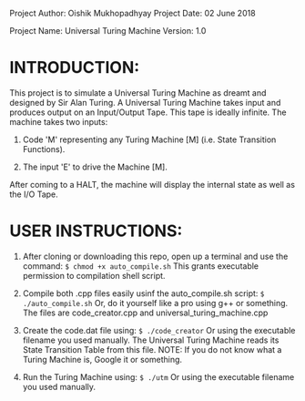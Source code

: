 Project Author:		Oishik Mukhopadhyay
Project Date:		02 June 2018

Project Name:		Universal Turing Machine
			Version:	1.0
					
INTRODUCTION:
============

This project is to simulate a Universal Turing Machine as dreamt and designed by Sir Alan Turing.
A Universal Turing Machine takes input and produces output on an Input/Output Tape. This tape is ideally infinite.
The machine takes two inputs:

1. Code 'M' representing any Turing Machine [M] (i.e. State Transition Functions).

2. The input 'E' to drive the Machine [M].

After coming to a HALT, the machine will display the internal state as well as the I/O Tape.

USER INSTRUCTIONS:
=================

1. 	After cloning or downloading this repo, open up a terminal and use the command:
		`$ chmod +x auto_compile.sh`
	This grants executable permission to compilation shell script.

2.	Compile both .cpp files easily usinf the auto_compile.sh script:
		`$ ./auto_compile.sh`
	Or, do it yourself like a pro using g++ or something. The files are code_creator.cpp and
	universal_turing_machine.cpp

3.	Create the code.dat file using:
		`$ ./code_creator`
	Or using the executable filename you used manually.
	The Universal Turing Machine reads its State Transition Table from this file.
	NOTE: If you do not know what a Turing Machine is, Google it or something.

4.	Run the Turing Machine using:
		`$ ./utm`
	Or using the executable filename you used manually.
